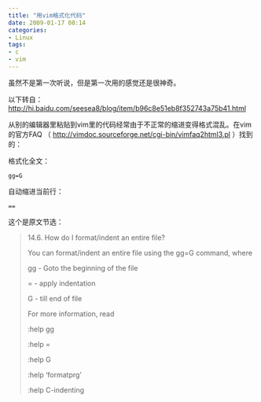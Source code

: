 ```yaml
---
title: "用vim格式化代码"
date: 2009-01-17 08:14
categories:
- Linux
tags:
- c
- vim
---
```


虽然不是第一次听说，但是第一次用的感觉还是很神奇。

以下转自：
<http://hi.baidu.com/seesea8/blog/item/b96c8e51eb8f352743a75b41.html>

从别的编辑器里粘贴到vim里的代码经常由于不正常的缩进变得格式混乱。在vim的官方FAQ
（ <http://vimdoc.sourceforge.net/cgi-bin/vimfaq2html3.pl> ）找到的：

格式化全文：

    gg=G

自动缩进当前行：

    ==

这个是原文节选：

> 14.6. How do I format/indent an entire file?
>
> You can format/indent an entire file using the gg=G command, where
>
> gg - Goto the beginning of the file
>
> = - apply indentation
>
> G - till end of file
>
> For more information, read
>
> :help gg
>
> :help =
>
> :help G
>
> :help ‘formatprg’
>
> :help C-indenting

